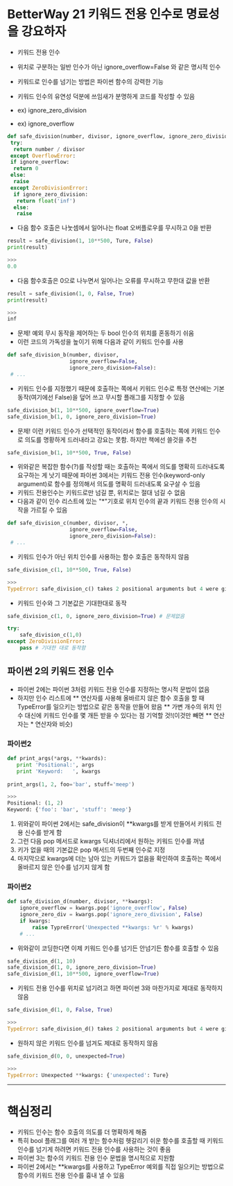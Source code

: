 BetterWay 21 키워드 전용 인수로 명료성을 강요하자
====================================================

* 키워드 전용 인수
 * 위치로 구분하는 일반 인수가 아닌 ignore_overflow=False 와 같은 명시적 인수

* 키워드로 인수를 넘기는 방법은 파이썬 함수의 강력한 기능
* 키워드 인수의 유연성 덕분에 쓰임새가 분명하게 코드를 작성할 수 있음
 * ex) ignore_zero_division
 * ex) ignore_overflow

```python
def safe_division(number, divisor, ignore_overflow, ignore_zero_division):
 try:
  return number / divisor
 except OverflowError:
 if ignore_overflow:
  return 0
 else:
  raise
 except ZeroDivisionError:
  if ignore_zero_division:
   return float('inf')
  else:
   raise
```
* 다음 함수 호출은 나눗셈에서 일어나는 float 오버플로우를 무시하고 0을 반환
```python
result = safe_division(1, 10**500, Ture, False)
print(result)

>>>
0.0
```
* 다음 함수호출은 0으로 나누면서 일어나는 오류를 무시하고 무한대 값을 반환
```python
result = safe_division(1, 0, False, True)
print(result)

>>>
inf
```

* 문제! 예외 무시 동작을 제어하는 두 bool 인수의 위치를 혼동하기 쉬움
* 이런 코드의 가독성을 높이기 위해 다음과 같이 키워드 인수를 사용

```python
def safe_division_b(number, divisor, 
                    ignore_overflow=False,
                    ignore_zero_division=False):
 # ...
```
* 키워드 인수를 지정했기 때문에 호출하는 쪽에서 키워드 인수로 특정 연산에는 기본 동작(여기에선 False)을 덮어 쓰고 무시할 플래그를 지정할 수 있음
```python
safe_division_b(1, 10**500, ignore_overflow=True)
safe_division_b(1, 0, ignore_zero_division=True)
```

* 문제! 이런 키워드 인수가 선택적인 동작이라서 함수를 호출하는 쪽에 키워드 인수로 의도를 명황하게 드러내라고 강요는 못함. 하지만 책에선 쓸것을 추천
```python
safe_division_b(1, 10**500, True, False)
```
* 위와같은 복잡한 함수(?)를 작성할 때는 호출하는 쪽에서 의도를 명확히 드러내도록 요구하는 게 낫기 때문에 파이썬 3에서는 키워드 전용 인수(keyword-only argument)로 함수를 정의해서 의도를 명확히 드러내도록 요구살 수 있음
 * 키워드 전용인수는 키워드로만 넘길 뿐, 위치로는 절대 넘길 수 없음
 * 다음과 같이 인수 리스트에 있는 "*"기호로 위치 인수의 끝과 키워드 전용 인수의 시작을 가르킬 수 있음
```python
def safe_division_c(number, divisor, *, 
                    ignore_overflow=False, 
                    ignore_zero_division=False):
 # ...
```

* 키워드 인수가 아닌 위치 인수를 사용하는 함수 호출은 동작하지 않음
```python
safe_division_c(1, 10**500, True, False)

>>>
TypeError: safe_division_c() takes 2 positional arguments but 4 were given
```
* 키워드 인수와 그 기본값은 기대한대로 동작
```python
safe_division_c(1, 0, ignore_zero_division=True) # 문제없음

try:
    safe_division_c(1,0)
except ZeroDivisionError:
    pass # 기대한 대로 동작함
```

## 파이썬 2의 키워드 전용 인수
* 파이썬 2에는 파이썬 3처럼 키워드 전용 인수를 지정하는 명시적 문법이 없음
* 하지만 인수 리스트에 ** 연산자를 사용해 올바르지 않은 함수 호출을 할 때 TypeError를 일으키는 방법으로 같은 동작을 만들어 왔음
** 가변 개수의 위치 인수 대신에 키워드 인수를 몇 개든 받을 수 있다는 점 기억할 것!(이것만 빼면 ** 연산자는 * 연산자와 비슷)

### 파이썬2
```python
def print_args(*args, **kwards):
   print 'Positional:', args
   print 'Keyword:   ', kwargs
   
print_args(1, 2, foo='bar', stuff='meep')

>>>
Positional: (1, 2)
Keyword: {'foo': 'bar', 'stuff': 'meep'}
```
1. 위와같이 파이썬 2에서는 safe_division이 **kwargs를 받게 만들어서 키워드 전용 신수를 받게 함
2. 그런 다음 pop 메서드로 kwargs 딕셔너리에서 원하는 키워드 인수를 꺼냄
3. 키가 없을 때의 기본값은 pop 메서드의 두번째 인수로 지정
4. 마지막으로 kwargs에 더는 남아 있는 키워드가 없음을 확인하여 호출하는 쪽에서 올바르지 않은 인수를 넘기지 않게 함

### 파이썬2
```python
def safe_division_d(number, divisor, **kwargs):
    ignore_overflow = kwargs.pop('ignore_overflow', False)
    ignore_zero_div = kwargs.pop('ignore_zero_division', False)
    if kwargs:
        raise TypreError('Unexpected **kwargs: %r' % kwargs)
    # ...
```

* 위와같이 코딩한다면 이제 키워드 인수를 넘기든 안넘기든 함수를 호출할 수 있음
```python
safe_division_d(1, 10)
safe_division_d(1, 0, ignore_zero_division=True)
safe_division_d(1, 10**500, ignore_overflow=True)
```
* 키워드 전용 인수를 위치로 넘기려고 하면 파이썬 3와 마찬가지로 제대로 동작하지 않음
```python
safe_division_d(1, 0, False, True)

>>>
TypeError: safe_division_d() takes 2 positional arguments but 4 were given
```
* 원하지 않은 키워드 인수를 넘겨도 제대로 동작하지 않음
```python
safe_division_d(0, 0, unexpected=True)

>>>
TypeError: Unexpected **kwargs: {'unexpected': Ture}
```
***
# 핵심정리
* 키워드 인수는 함수 호출의 의도를 더 명확하게 해줌
* 특히 bool 플래그를 여러 개 받는 함수처럼 헷갈리기 쉬운 함수를 호출할 때 키워드 인수를 넘기게 하려면 키워드 전용 인수를 사용하는 것이 좋음
* 파이썬 3는 함수의 키워드 전용 인수 문법을 명시적으로 지원함
* 파이썬 2에서는 **kwargs를 사용하고 TypeError 예외를 직접 일으키는 방법으로 함수의 키워드 전용 인수를 흉내 낼 수 있음

